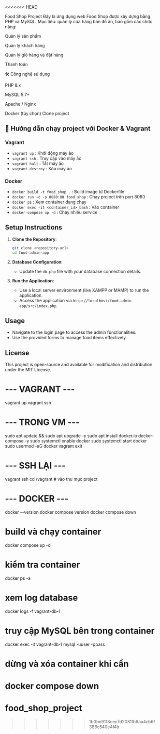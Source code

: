 <<<<<<< HEAD

Food Shop Project
Đây là ứng dụng web Food Shop được xây dựng bằng PHP và MySQL.
Mục tiêu: quản lý cửa hàng bán đồ ăn, bao gồm các chức năng:

Quản lý sản phẩm

Quản lý khách hàng

Quản lý giỏ hàng và đặt hàng

Thanh toán

🛠 Công nghệ sử dụng

PHP 8.x

MySQL 5.7+

Apache / Nginx

Docker (tùy chọn)
Clone project

## 🚀 Hướng dẫn chạy project với Docker & Vagrant

### Vagrant
- `vagrant up` : Khởi động máy ảo
- `vagrant ssh` : Truy cập vào máy ảo
- `vagrant halt` : Tắt máy ảo
- `vagrant destroy` : Xóa máy ảo

### Docker
- `docker build -t food_shop .` : Build image từ Dockerfile
- `docker run -d -p 8080:80 food_shop` : Chạy project trên port 8080
- `docker ps` : Xem container đang chạy
- `docker exec -it <container_id> bash` : Vào container
- `docker-compose up -d` : Chạy nhiều service
## Setup Instructions
1. **Clone the Repository**: 
   ```bash
   git clone <repository-url>
   cd food-admin-app
   ```

2. **Database Configuration**: 
   - Update the `db.php` file with your database connection details.

3. **Run the Application**: 
   - Use a local server environment (like XAMPP or MAMP) to run the application.
   - Access the application via `http://localhost/food-admin-app/src/index.php`.

## Usage
- Navigate to the login page to access the admin functionalities.
- Use the provided forms to manage food items effectively.

## License
This project is open-source and available for modification and distribution under the MIT License.
# --- VAGRANT ---
vagrant up
vagrant ssh

# --- TRONG VM ---
sudo apt update && sudo apt upgrade -y
sudo apt install docker.io docker-compose -y
sudo systemctl enable docker
sudo systemctl start docker
sudo usermod -aG docker vagrant
exit

# --- SSH LẠI ---
vagrant ssh
cd /vagrant   # vào thư mục project

# --- DOCKER ---
docker --version
docker compose version
docker compose down
# build và chạy container
docker compose up -d

# kiểm tra container
docker ps -a

# xem log database
docker logs -f vagrant-db-1

# truy cập MySQL bên trong container
docker exec -it vagrant-db-1 mysql -uuser -ppass

# dừng và xóa container khi cần
docker compose down
=======
# food_shop_project
>>>>>>> 1b0be9118cec7d2081fb9aa4cb6f386c540e4f4b
